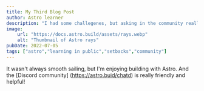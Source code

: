 ```yaml
---
title: My Third Blog Post
author: Astro learner 
description: "I had some challegenes, but asking in the community really helped!"
image: 
    url: "https://docs.astro.build/assets/rays.webp"
    alt: "Thumbnail of Astro rays"
pubDate: 2022-07-05
tags: ["astro","learning in public","setbacks","community"]
---
```

It wasn't always smooth sailing, but I'm enjoying building with Astro. And the [Discord community] (https://astro.buid/chatd) is really friendly and helpful!